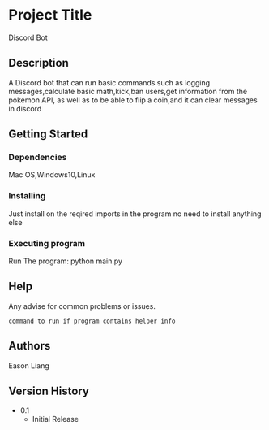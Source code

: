 # Project Title

Discord Bot

## Description

A Discord bot that can run basic commands such as logging messages,calculate basic math,kick,ban users,get information from the pokemon API, as well as to be able to flip a coin,and it can clear messages in discord

## Getting Started

### Dependencies

Mac OS,Windows10,Linux

### Installing

Just install on the reqired imports in the program no need to install anything else

### Executing program

Run The program:  python main.py

## Help

Any advise for common problems or issues.
```
command to run if program contains helper info
```

## Authors

Eason Liang


## Version History

* 0.1
    * Initial Release

